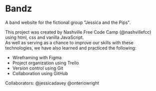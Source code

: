# Bandz
A band website for the fictional group "Jessica and the Pips". 

This project was created by Nashville Free Code Camp (@nashvillefcc) using html, css and vanilla JavaScript.  
As well as serving as a chance to improve our skills with these technologies, we have also learned and practiced the following:
* Wireframing with Figma
* Project organization using Trello
* Version control using Git
* Collaboration using GitHub

Collaborators:
@jessicadavey
@onteriowright
